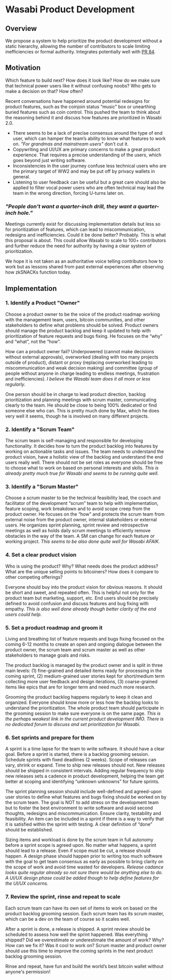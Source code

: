 # Wasabi Product Development

## Overview

We propose a system to help prioritize the product development without a static hierarchy, allowing the number of contributors to scale limiting inefficiencies or formal authority. Integrates potentially well with [PR 84](https://github.com/zkSNACKs/zIPs/pull/84).

## Motivation

Which feature to build next? How does it look like? How do we make sure that technical power users like it without confusing noobs? Who gets to make a decision on that? How often?

Recent conversations have happened around potential redesigns for product features, such as the coinjoin status “music” box or unearthing buried features such as coin control. This pushed the team to think about the reasoning behind it and discuss how features are prioritized in Wasabi 2.0.

- There seems to be a lack of precise consensus around the type of end user, which can hamper the team’s ability to know what features to work on. _"For grandmas and mainstream users"_ don't cut it.
- Copywriting and UI/UX are primary concerns to make a great product experience. That requires a precise understanding of the users, which goes beyond just writing software.
- Inconsistencies in the user journey confuse less technical users who are the primary target of WW2 and may be put off by privacy wallets in general.
- Listening to user feedback can be useful but a great care should also be applied to filter vocal power users who are often technical may lead the team in the wrong direction, forcing U-turns later on.

### _"People don't want a quarter-inch drill, they want a quarter-inch hole."_

Meetings currently exist for discussing implementation details but less so for prioritization of features, which can lead to miscommunication, redesigns and inefficiencies. Could it be done better? Probably. This is what this proposal is about. This could allow Wasabi to scale to 100+ contributors and further reduce the need for authority by having a clear system of prioritization.

We hope it is not taken as an authoritative voice telling contributors how to work but as lessons shared from past external experiences after observing how zkSNACKs function today.

## Implementation

### 1. Identify a Product "Owner"

Choose a product owner to be the voice of the product roadmap working with the management team, users, bitcoin communities, and other stakeholders to define what problems should be solved. Product owners should manage the product backlog and keep it updated to help with prioritization of feature requests and bugs fixing. He focuses on the “why” and “what”, not the “how”.

How can a product owner fail? Underpowered (cannot make decisions without external approvals), overworked (dealing with too many projects outside of product), distant or proxy (replacing overworked leading to miscommunication and weak decision making) and committee (group of people without anyone in charge leading to endless meetings, frustration and inefficiencies). _I believe the Wasabi team does it all more or less regularly._

One person should be in charge to lead product direction, backlog prioritization and planning meetings with scrum master, communicating clearly to the team. He should be close to being 100% dedicated or find someone else who can. This is pretty much done by Max, which he does very well it seems, though he is involved on many different projects.

### 2. Identify a "Scrum Team"

The scrum team is self-managing and responsible for developing functionality. It decides how to turn the product backlog into features by working on actionable tasks and issues. The team needs to understand the product vision, have a holistic view of the backlog and understand the end users really well. There should not be set roles as everyone should be free to choose what to work on based on personal interests and skills. _This is already pretty much true for Wasabi and seems to be running quite well._

### 3. Identify a "Scrum Master"

Choose a scrum master to be the technical feasibility lead, the coach and facilitator of the development “scrum” team to help with implementation, feature scoping, work breakdown and to avoid scope creep from the product owner. He focuses on the “how” and protects the scrum team from external noise from the product owner, internal stakeholders or external users. He organizes sprint planning, sprint review and retrospective meetings as well as holds daily scrum meetings to efficiently remove obstacles in the way of the team. A SM can change for each feature or working project. _This seems to be also done quite well for Wasabi AFAIK._

### 4. Set a clear product vision

Who is using the product? Why? What needs does the product address? What are the unique selling points to bitcoiners? How does it compare to other competing offerings?

Everyone should buy into the product vision for obvious reasons. It should be short and sweet, and repeated often. This is helpful not only for the product team but marketing, support, etc. End users should be precisely defined to avoid confusion and discuss features and bug fixing with empathy. _This is also well done already though better clarity of the end users could help._

### 5. Set a product roadmap and groom it

Living and breathing list of feature requests and bugs fixing focused on the coming 6-12 months to create an open and ongoing dialogue between the product owner, the scrum team and scrum master as well as other stakeholders to manage goals and risks.

The product backlog is managed by the product owner and is split in three main levels: (1) fine-grained and detailed items ready for processing in the coming sprint, (2) medium-grained user stories kept for short/medium term collecting more user feedback and design iterations, (3) coarse-grained items like epics that are for longer term and need much more research.

Grooming the product backlog happens regularly to keep it clean and organized. Everyone should know more or less how the backlog looks to understand the prioritization. The whole product team should participate in the grooming session to make sure everyone is on the same page. _This is the perhaps weakest link in the current product development IMO. There is no dedicated forum to discuss and set prioritization for Wasabi._

### 6. Set sprints and prepare for them

A sprint is a time lapse for the team to write software. It should have a clear goal. Before a sprint is started, there is a backlog grooming session. Schedule sprints with fixed deadlines (2 weeks). Scope of releases can vary, shrink or expand. Time to ship new releases should not. New releases should be shipped in consistent intervals. Adding regular frequency to ship new releases sets a cadence in product development, helping the team get better at scoping and identifying “unknown unknowns” for future sprints.

The sprint planning session should include well-defined and agreed-upon user stories to define what features and bugs fixing should be worked on by the scrum team. The goal is NOT to add stress on the development team but to foster the best environment to write software and avoid second thoughts, redesigns and miscommunication. Ensure clarity, testability and feasibility. An item can be included in a sprint if there is a way to verify that it is satisfied within the sprint with testing. A clear definition of “done” should be established.

Sizing items and workload is done by the scrum team in full autonomy before a sprint scope is agreed upon. No matter what happens, a sprint should lead to a release. Even if scope must be cut, a release should happen. A design phase should happen prior to writing too much software with the goal to get team consensus as early as possible to bring clarity on the scope of work and avoid time wasted for developers. _Release cadance looks quite regular already so not sure there would be anything else to do. A UI/UX design phase could be added though to help define features for the UI/UX concerns._

### 7. Review the sprint, rinse and repeat to scale

Each scrum team can have its own set of items to work on based on the product backlog grooming session. Each scrum team has its scrum master, which can be a dev on the team of course so it scales well.

After a sprint is done, a release is shipped. A sprint review should be scheduled to assess how well the sprint happened. Was everything shipped? Did we overestimate or underestimate the amount of work? Why? How can we fix it? Was it cool to work on? Scrum master and product owner should use this time to improve the coming sprints in the next product backlog grooming session.

Rinse and repeat, have fun and build the world’s best bitcoin wallet without anyone's permission!
